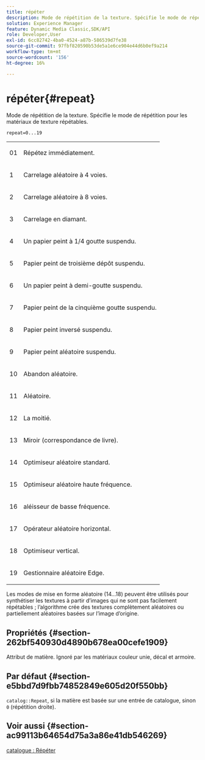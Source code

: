 ```yaml
---
title: répéter
description: Mode de répétition de la texture. Spécifie le mode de répétition pour les matériaux de texture répétables.
solution: Experience Manager
feature: Dynamic Media Classic,SDK/API
role: Developer,User
exl-id: 6cc82742-4ba0-4524-a87b-586539d7fe38
source-git-commit: 97fbf820590b53de5a1e6ce904e44d6b0ef9a214
workflow-type: tm+mt
source-wordcount: '156'
ht-degree: 16%

---
```


# répéter{#repeat}

Mode de répétition de la texture. Spécifie le mode de répétition pour les matériaux de texture répétables.

`repeat=0...19`

<table id="simpletable_0D54E62EAF50482A95EDE166D0645D9E"> 
 <tr class="strow"> 
  <td class="stentry"> <p>01 </p> </td> 
  <td class="stentry"> <p>Répétez immédiatement. </p> </td> 
 </tr> 
 <tr class="strow"> 
  <td class="stentry"> <p>1 </p> </td> 
  <td class="stentry"> <p>Carrelage aléatoire à 4 voies. </p> </td> 
 </tr> 
 <tr class="strow"> 
  <td class="stentry"> <p>2 </p> </td> 
  <td class="stentry"> <p>Carrelage aléatoire à 8 voies. </p> </td> 
 </tr> 
 <tr class="strow"> 
  <td class="stentry"> <p>3 </p> </td> 
  <td class="stentry"> <p>Carrelage en diamant. </p> </td> 
 </tr> 
 <tr class="strow"> 
  <td class="stentry"> <p>4 </p> </td> 
  <td class="stentry"> <p>Un papier peint à 1/4 goutte suspendu. </p> </td> 
 </tr> 
 <tr class="strow"> 
  <td class="stentry"> <p>5 </p> </td> 
  <td class="stentry"> <p>Papier peint de troisième dépôt suspendu. </p> </td> 
 </tr> 
 <tr class="strow"> 
  <td class="stentry"> <p>6 </p> </td> 
  <td class="stentry"> <p>Un papier peint à demi-goutte suspendu. </p> </td> 
 </tr> 
 <tr class="strow"> 
  <td class="stentry"> <p>7 </p> </td> 
  <td class="stentry"> <p>Papier peint de la cinquième goutte suspendu. </p> </td> 
 </tr> 
 <tr class="strow"> 
  <td class="stentry"> <p>8 </p> </td> 
  <td class="stentry"> <p>Papier peint inversé suspendu. </p> </td> 
 </tr> 
 <tr class="strow"> 
  <td class="stentry"> <p>9 </p> </td> 
  <td class="stentry"> <p>Papier peint aléatoire suspendu. </p> </td> 
 </tr> 
 <tr class="strow"> 
  <td class="stentry"> <p>10 </p> </td> 
  <td class="stentry"> <p>Abandon aléatoire. </p> </td> 
 </tr> 
 <tr class="strow"> 
  <td class="stentry"> <p>11 </p> </td> 
  <td class="stentry"> <p>Aléatoire. </p> </td> 
 </tr> 
 <tr class="strow"> 
  <td class="stentry"> <p>12 </p> </td> 
  <td class="stentry"> <p>La moitié. </p> </td> 
 </tr> 
 <tr class="strow"> 
  <td class="stentry"> <p>13 </p> </td> 
  <td class="stentry"> <p>Miroir (correspondance de livre). </p> </td> 
 </tr> 
 <tr class="strow"> 
  <td class="stentry"> <p>14 </p> </td> 
  <td class="stentry"> <p>Optimiseur aléatoire standard. </p> </td> 
 </tr> 
 <tr class="strow"> 
  <td class="stentry"> <p>15 </p> </td> 
  <td class="stentry"> <p>Optimiseur aléatoire haute fréquence. </p> </td> 
 </tr> 
 <tr class="strow"> 
  <td class="stentry"> <p>16 </p> </td> 
  <td class="stentry"> <p>aléisseur de basse fréquence. </p> </td> 
 </tr> 
 <tr class="strow"> 
  <td class="stentry"> <p>17 </p> </td> 
  <td class="stentry"> <p>Opérateur aléatoire horizontal. </p> </td> 
 </tr> 
 <tr class="strow"> 
  <td class="stentry"> <p>18 </p> </td> 
  <td class="stentry"> <p>Optimiseur vertical. </p> </td> 
 </tr> 
 <tr class="strow"> 
  <td class="stentry"> <p>19 </p> </td> 
  <td class="stentry"> <p>Gestionnaire aléatoire Edge. </p> </td> 
 </tr> 
</table>

Les modes de mise en forme aléatoire (14...18) peuvent être utilisés pour synthétiser les textures à partir d’images qui ne sont pas facilement répétables ; l’algorithme crée des textures complètement aléatoires ou partiellement aléatoires basées sur l’image d’origine.

## Propriétés {#section-262bf540930d4890b678ea00cefe1909}

Attribut de matière. Ignoré par les matériaux couleur unie, décal et armoire.

## Par défaut {#section-e5bbd7d9fbb74852849e605d20f550bb}

`catalog::Repeat`, si la matière est basée sur une entrée de catalogue, sinon `0` (répétition droite).

## Voir aussi {#section-ac99113b64654d75a3a86e41db546269}

[catalogue : Répéter](../../../../../ir-api/material-cat/image-rendering-api-ref/c-ir-material-catalog/c-ir-material-data-reference/r-ir-cat-repeat.md#reference-20e149211e1f4e8285db5ecb83c1902e)
